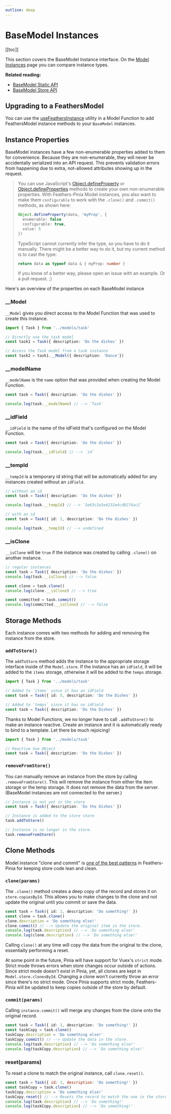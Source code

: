 ```yaml
---
outline: deep
---
```


<script setup>
import Badge from '../components/Badge.vue'

import BlockQuote from '../components/BlockQuote.vue'
</script>

# BaseModel Instances

[[toc]]

This section covers the BaseModel Instance interface. On the [Model Instances](/guide/model-instances#compare-instance-apis)
page you can compare instance types.

**Related reading:**

- [BaseModel Static API](/guide/use-base-model)
- [BaseModel Store API](/guide/use-base-model-stores)

## Upgrading to a FeathersModel

You can use the [useFeathersInstance](/guide/model-functions-shared#usefeathersinstance) utility in a Model Function to
add FeathersModel instance methods to your `BaseModel` instances.

## Instance Properties

BaseModel instances have a few non-enumerable properties added to them for convenience. Because they are non-enumerable,
they will never be accidentally serialized into an API request. This prevents validation errors from happening due to
extra, not-allowed attributes showing up in the request.

<BlockQuote label="Define your own properties" type="details">

You can use JavaScript's [Object.defineProperty](https://developer.mozilla.org/en-US/docs/Web/JavaScript/Reference/Global_Objects/Object/defineProperty)
or [Object.defineProperties](https://developer.mozilla.org/en-US/docs/Web/JavaScript/Reference/Global_Objects/Object/defineProperties)
methods to create your own non-enumerable properties. With Feathers-Pinia Model instances, you also want to make them
`configurable` to work with the `.clone()` and `.commit()` methods, as shown here:

```ts
Object.defineProperty(data, 'myProp', {
  enumerable: false
  configurable: true,
  value: 5
})
```

TypeScript cannot currently infer the type, so you have to do it manually. There might be a better way to do it, but my
current method is to cast the type:

```ts
return data as typeof data & { myProp: number }
```

If you know of a better way, please open an issue with an example. Or a pull request. ;)

</BlockQuote>

Here's an overview of the properties on each BaseModel instance

### __Model

`__Model` gives you direct access to the Model Function that was used to create this instance.

```ts
import { Task } from '../models/task'

// Directly use the task model
const task1 = Task({ description: 'Do the dishes' })

// Access the Task model from a task instance
const task2 = task1.__Model({ description: 'Dance'})
```

### __modelName

`__modelName` is the `name` option that was provided when creating the Model Function.

```ts
const task = Task({ description: 'Do the dishes' })

console.log(task.__modelName) // --> 'Task'
```

### __idField

`__idField` is the name of the idField that's configured on the Model Function.

```ts
const task = Task({ description: 'Do the dishes' })

console.log(task.__idField) // --> `id`
```

### __tempId

`__tempId` is a temporary id string that will be automatically added for any instances created without an `idField`.

```ts
// without an id
const task = Task({ description: 'Do the dishes' })

console.log(task.__tempId) // --> `5e63c3a5e4232e4cd0274ac2`
```

```ts
// with an id
const task = Task({ id: 1, description: 'Do the dishes' })

console.log(task.__tempId) // --> undefined
```

### __isClone

`__isClone` will be `true` if the instance was created by calling `.clone()` on another instance.

```ts
// regular instances
const task = Task({ description: 'Do the dishes' })
console.log(task.__isClone) // --> false

const clone = task.clone()
console.log(clone.__isClone) // --> true

const committed = task.commit()
console.log(committed.__isClone) // --> false
```

## Storage Methods

Each instance comes with two methods for adding and removing the instance from the store.

### `addToStore()`

The `addToStore` method adds the instance to the appropriate storage interface inside of the `Model.store`. If the
instance has an `idField`, it will be added to the `items` storage, otherwise it will be added to the `temps` storage.

```ts
import { Task } from '../models/task'

// Added to `items` since it has an idField
const task = Task({ id: 5, description: 'Do the Dishes' })

// Added to `temps` since it has no idField
const task = Task({ description: 'Do the Dishes' })
```

Thanks to Model Functions, we no longer have to call `.addToStore()` to make an instance reactive. Create an instance
and it is automatically ready to bind to a template. Let there be much rejoicing!

```ts
import { Task } from '../models/task'

// Reactive Vue Object
const task = Task({ description: 'Do the Dishes' })
```

### `removeFromStore()`

You can manually remove an instance from the store by calling `.removeFromStore()`. This will remove the instance from
either the item storage or the temp storage. It does not remove the data from the server. (BaseModel instances are not
connected to the server.)

```ts
// Instance is not yet in the store
const task = Task({ description: 'Do the Dishes' })

// Instance is added to the store store
task.addToStore()

// Instance is no longer in the store.
task.removeFromStore()
```

## Clone Methods

Model instance "clone and commit" is [one of the best patterns](/guide/common-patterns.html#clone-and-commit-pattern) in
Feathers-Pinia for keeping store code lean and clean.

### `clone(params)`

The `.clone()` method creates a deep copy of the record and stores it on `store.copiesById`. This allows you to make
changes to the clone and not update the original until you commit or save the data.

```ts
const task = Task({ id: 1, description: 'Do something!' })
const clone = task.clone()
clone.description = 'Do something else!'
clone.commit() // --> Update the original item in the store.
console.log(task.description) // --> 'Do something else!'
console.log(clone.description) // --> 'Do something else!'
```

Calling `clone()` at any time will copy the data from the original to the clone, essentially performing a reset.

At some point in the future, Pinia will have support for Vuex's `strict` mode. Strict mode throws errors when store
changes occur outside of actions. Since strict mode doesn't exist in Pinia, yet, all clones are kept in
`Model.store.clonesById`. Changing a clone won't currently throw an error since there's no strict mode. Once Pinia
supports strict mode, Feathers-Pinia will be updated to keep copies outside of the store by default.

### `commit(params)`

Calling `instance.commit()` will merge any changes from the clone onto the original record.

```ts
const task = Task({ id: 1, description: 'Do something!' })
const taskCopy = task.clone()
taskCopy.description = 'Do something else!'
taskCopy.commit() // --> Update the data in the store.
console.log(task.description) // --> 'Do something else!'
console.log(taskCopy.description) // --> 'Do something else!'
```

### reset(params)

To reset a clone to match the original instance, call `clone.reset()`.

```js
const task = Task({ id: 1, description: 'Do something!' })
const taskCopy = task.clone()
taskCopy.description = 'Do something else!'
taskCopy.reset() // --> Resets the record to match the one in the store.
console.log(task.description) // --> 'Do something!'
console.log(taskCopy.description) // --> 'Do something!'
```
